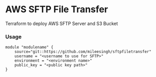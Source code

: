 # AWS SFTP File Transfer 
Terraform to deploy AWS SFTP Server and S3 Bucket 

### Usage 
```
module "modulename" {
    source="git::https://github.com/mileesingh/sftpfiletransfer"
    username = "<username to use for SFTP>"
    environment = "<environment name>"
    public_key = "<public key path>"
}
```